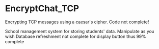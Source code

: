# EncryptChat_TCP
Encrypting TCP messages using a caesar's cipher. Code not complete!

School management system for storing students' data. Manipulate as you wish
Database refreshment not complete for display button thus 99% complete
